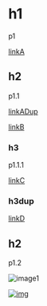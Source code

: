 # h1

p1

[linkA](http://a.com "title a") 

## h2

p1.1

[linkADup](http://a.com "title a")

[linkB](http://b.com)

### h3

p1.1.1

[linkC](https://c.com)

[2]: https://c.com

### h3dup

[linkD](https://d.com)

## h2

p1.2

![image1](https://foo.com/image)

[![img](https://foo.img)](https://foo.com)
